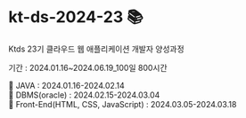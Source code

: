 # kt-ds-2024-23 📚
Ktds 23기 클라우드 웹 애플리케이션 개발자 양성과정

기간 : 2024.01.16~2024.06.19_100일 800시간

📌 JAVA : 2024.01.16-2024.02.14  
📌 DBMS(oracle) : 2024.02.15-2024.03.04  
📌 Front-End(HTML, CSS, JavaScript) : 2024.03.05-2024.03.18
